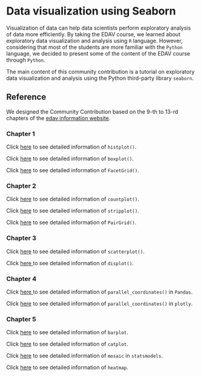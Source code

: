 # Data visualization using Seaborn

Visualization of data can help data scientists perform exploratory analysis of data more efficiently. By taking the EDAV course, we learned about exploratory data visualization and analysis using `R` language. However, considering that most of the students are more familiar with the `Python` language, we decided to present some of the content of the EDAV course through `Python`.

The main content of this community contribution is a tutorial on exploratory data visualization and analysis using the Python third-party library `seaborn`.

## Reference

We designed the Community Contribution based on the 9-th to 13-rd chapters of the [edav information website](https://edav.info/).

### Chapter 1

Click [here](https://seaborn.pydata.org/generated/seaborn.histplot.html) to see detailed information of `histplot()`.

Click [here](https://seaborn.pydata.org/generated/seaborn.boxplot.html) to see detailed information of `boxplot()`.

Click [here](https://seaborn.pydata.org/generated/seaborn.FacetGrid.html) to see detailed information of `FacetGrid()`.

### Chapter 2

Click [here](https://seaborn.pydata.org/generated/seaborn.countplot.html#seaborn.countplot) to see detailed information of `countplot()`.

Click [here](https://seaborn.pydata.org/generated/seaborn.stripplot.html?highlight=stripplot#seaborn.stripplot) to see detailed information of `stripplot()`.

Click [here](https://seaborn.pydata.org/generated/seaborn.PairGrid.html?highlight=pairgrid) to see detailed information of `PairGrid()`.

### Chapter 3

Click [here](https://seaborn.pydata.org/generated/seaborn.scatterplot.html?highlight=scatterplot#seaborn.scatterplot) to see detailed information of `scatterplot()`.

Click [here ](https://seaborn.pydata.org/generated/seaborn.displot.html?highlight=displot#seaborn.displot)to see detailed information of `displot()`.

### Chapter 4

Click [here ](https://pandas.pydata.org/docs/reference/api/pandas.plotting.parallel_coordinates.html?highlight=parallel_coordinates)to see detailed information of `parallel_coordinates()` in `Pandas`.

Click [here](https://plotly.com/python/parallel-coordinates-plot/) to see detailed information of `parallel_coordinates()` in `plotly`.

### Chapter 5

Click [here](https://seaborn.pydata.org/generated/seaborn.barplot.html) to see detailed information of `barplot`.

Click [here](https://seaborn.pydata.org/generated/seaborn.catplot.html) to see detailed information of `catplot`.

Click [here](https://www.statsmodels.org/dev/generated/statsmodels.graphics.mosaicplot.mosaic.html) to see detailed information of `mosaic` in `statsmodels`.

Click [here](https://seaborn.pydata.org/generated/seaborn.heatmap.html) to see detailed information of `heatmap`.
